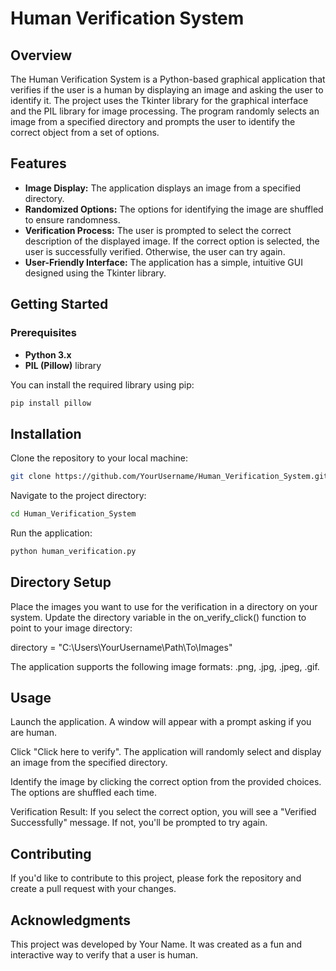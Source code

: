 # Human Verification System

## Overview

The Human Verification System is a Python-based graphical application that verifies if the user is a human by displaying an image and asking the user to identify it. The project uses the Tkinter library for the graphical interface and the PIL library for image processing. The program randomly selects an image from a specified directory and prompts the user to identify the correct object from a set of options.

## Features

- **Image Display:** The application displays an image from a specified directory.
- **Randomized Options:** The options for identifying the image are shuffled to ensure randomness.
- **Verification Process:** The user is prompted to select the correct description of the displayed image. If the correct option is selected, the user is successfully verified. Otherwise, the user can try again.
- **User-Friendly Interface:** The application has a simple, intuitive GUI designed using the Tkinter library.

## Getting Started

### Prerequisites

- **Python 3.x**
- **PIL (Pillow)** library

You can install the required library using pip:

```bash
pip install pillow
```

## Installation
Clone the repository to your local machine:
```bash
git clone https://github.com/YourUsername/Human_Verification_System.git
```
Navigate to the project directory:
```bash
cd Human_Verification_System
```
Run the application:
```bash
python human_verification.py
```
## Directory Setup

Place the images you want to use for the verification in a directory on your system. Update the directory variable in the on_verify_click() function to point to your image directory:

directory = "C:\\Users\\YourUsername\\Path\\To\\Images"

The application supports the following image formats: .png, .jpg, .jpeg, .gif.

## Usage
Launch the application. A window will appear with a prompt asking if you are human.

Click "Click here to verify". The application will randomly select and display an image from the specified directory.

Identify the image by clicking the correct option from the provided choices. The options are shuffled each time.

Verification Result: If you select the correct option, you will see a "Verified Successfully" message. If not, you'll be prompted to try again.

## Contributing
If you'd like to contribute to this project, please fork the repository and create a pull request with your changes.

## Acknowledgments
This project was developed by Your Name. It was created as a fun and interactive way to verify that a user is human.

